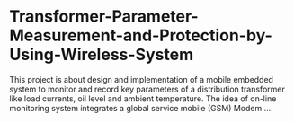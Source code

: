 # Transformer-Parameter-Measurement-and-Protection-by-Using-Wireless-System
This project is about design and implementation of a mobile embedded system to monitor and record key parameters of a distribution transformer like load currents, oil level and ambient temperature. The idea of on-line monitoring system integrates a global service mobile (GSM) Modem ....
